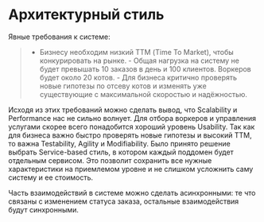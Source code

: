 # Архитектурный стиль
Явные требования к системе:
>  -   Бизнесу необходим низкий ТТМ (Time To Market), чтобы конкурировать на
> рынке.
>     -   Общая нагрузка на систему не будет превышать 10 заказов в день и 100 клиентов. Воркеров будет около 20 котов.
>     -   Для бизнеса критично проверять новые гипотезы по отсеву котов и изменять уже существующие с максимальной скоростью и надёжностью.

Исходя из этих требований можно сделать вывод, что Scalability и Performance нас не сильно волнует.
Для отбора воркеров и управления услугами скорее всего понадобится хороший уровень Usability.
Так как для бизнеса важно быстро проверять новые гипотезы и высокий TTM, то важна Testability, Agility и Modifiability.
Было принято решение выбрать Service-based стиль, в котором каждый поддомен будет отдельным сервисом. Это позволит сохранить все нужные характеристики на приемлемом уровне и не слишком усложнить саму систему и ее стоимость.

Часть взаимодействий в системе можно сделать асинхронными: те что связаны с изменением статуса заказа, остальные взаимодействия будут синхронными.
